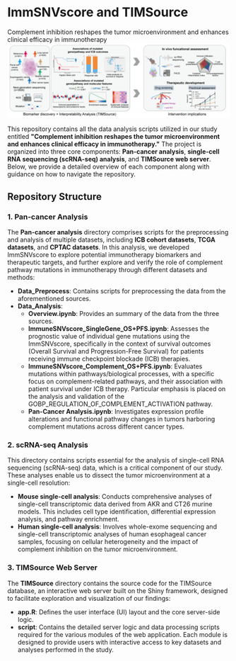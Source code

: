 # ImmSNVscore and TIMSource  
Complement inhibition reshapes the tumor microenvironment and enhances clinical efficacy in immunotherapy  
![image](overall.png)

This repository contains all the data analysis scripts utilized in our study entitled **"Complement inhibition reshapes the tumor microenvironment and enhances clinical efficacy in immunotherapy."** The project is organized into three core components: **Pan-cancer analysis**, **single-cell RNA sequencing (scRNA-seq) analysis**, and **TIMSource web server**. Below, we provide a detailed overview of each component along with guidance on how to navigate the repository.

## Repository Structure

### 1. Pan-cancer Analysis

The **Pan-cancer analysis** directory comprises scripts for the preprocessing and analysis of multiple datasets, including **ICB cohort datasets**, **TCGA datasets**, and **CPTAC datasets**. In this analysis, we developed ImmSNVscore to explore potential immunotherapy biomarkers and therapeutic targets, and further explore and verify the role of complement pathway mutations in immunotherapy through different datasets and methods:

- **Data_Preprocess**: Contains scripts for preprocessing the data from the aforementioned sources.
- **Data_Analysis**:
  - **Overview.ipynb**: Provides an summary of the data from the three sources.
  - **ImmuneSNVscore_SingleGene_OS+PFS.ipynb**: Assesses the prognostic value of individual gene mutations using the ImmSNVscore, specifically in the context of survival outcomes (Overall Survival and Progression-Free Survival) for patients receiving immune checkpoint blockade (ICB) therapies.
  - **ImmuneSNVscore_Complement_OS+PFS.ipynb**: Evaluates mutations within pathways/biological processes, with a specific focus on complement-related pathways, and their association with patient survival under ICB therapy. Particular emphasis is placed on the analysis and validation of the GOBP_REGULATION_OF_COMPLEMENT_ACTIVATION pathway.
  - **Pan-Cancer Analysis.ipynb**: Investigates expression profile alterations and functional pathway changes in tumors harboring complement mutations across different cancer types.

### 2. scRNA-seq Analysis

This directory contains scripts essential for the analysis of single-cell RNA sequencing (scRNA-seq) data, which is a critical component of our study. These analyses enable us to dissect the tumor microenvironment at a single-cell resolution:

- **Mouse single-cell analysis**: Conducts comprehensive analyses of single-cell transcriptomic data derived from AKR and CT26 murine models. This includes cell type identification, differential expression analysis, and pathway enrichment.
- **Human single-cell analysis**: Involves whole-exome sequencing and single-cell transcriptomic analyses of human esophageal cancer samples, focusing on cellular heterogeneity and the impact of complement inhibition on the tumor microenvironment.

### 3. TIMSource Web Server

The **TIMSource** directory contains the source code for the TIMSource database, an interactive web server built on the Shiny framework, designed to facilitate exploration and visualization of our findings:

- **app.R**: Defines the user interface (UI) layout and the core server-side logic.
- **script**: Contains the detailed server logic and data processing scripts required for the various modules of the web application. Each module is designed to provide users with interactive access to key datasets and analyses performed in the study.
